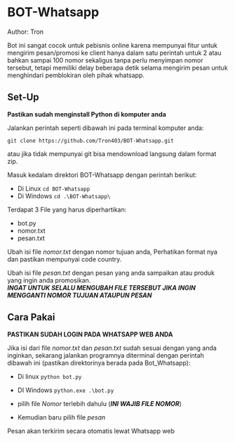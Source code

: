 # BOT-Whatsapp
Author: Tron

Bot ini sangat cocok untuk pebisnis online karena mempunyai fitur untuk mengirim pesan/promosi ke client hanya dalam satu perintah untuk 2 atau bahkan sampai 100 nomor 
sekaligus tanpa perlu menyimpan nomor tersebut, tetapi memiliki delay beberapa detik selama mengirim pesan untuk menghindari pemblokiran oleh pihak whatsapp. 

## Set-Up

**Pastikan sudah menginstall Python di komputer anda**

Jalankan perintah seperti dibawah ini pada terminal komputer anda:

`git clone https://github.com/Tron403/BOT-Whatsapp.git`

atau jika tidak mempunyai git bisa mendownload langsung dalam format zip.


Masuk kedalam direktori BOT-Whatsapp dengan perintah berikut:

- Di Linux `cd BOT-Whatsapp`
- Di Windows `cd .\BOT-Whatsapp\`

Terdapat 3 File yang harus diperhartikan:
  - bot.py
  - nomor.txt
  - pesan.txt

Ubah isi file _nomor.txt_ dengan nomor tujuan anda, Perhatikan format nya dan pastikan mempunyai code country.

Ubah isi file _pesan.txt_ dengan pesan yang anda sampaikan atau produk yang ingin anda promosikan.    
***INGAT UNTUK SELALU MENGUBAH FILE TERSEBUT JIKA INGIN MENGGANTI NOMOR TUJUAN ATAUPUN PESAN***

## Cara Pakai
**PASTIKAN SUDAH LOGIN PADA WHATSAPP WEB ANDA**

Jika isi dari file _nomor.txt_ dan _pesan.txt_ sudah sesuai dengan yang anda inginkan, sekarang jalankan programnya diterminal dengan perintah dibawah ini (pastikan direktorinya berada pada Bot_Whatsapp):

- Di linux  `python bot.py`
- DI Windows  `python.exe .\bot.py`

- pilih file _Nomor_ terlebih dahulu (***INI WAJIB FILE NOMOR***)
- Kemudian baru pilih file _pesan_ 

Pesan akan terkirim secara otomatis lewat Whatsapp web

